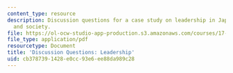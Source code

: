 ```yaml
---
content_type: resource
description: Discussion questions for a case study on leadership in Japanese politics
  and society.
file: https://ol-ocw-studio-app-production.s3.amazonaws.com/courses/17-541-japanese-politics-and-society-fall-2008/cb3787391428e0cc93e6ee88da989c28_questions1.pdf
file_type: application/pdf
resourcetype: Document
title: 'Discussion Questions: Leadership'
uid: cb378739-1428-e0cc-93e6-ee88da989c28
---
```

